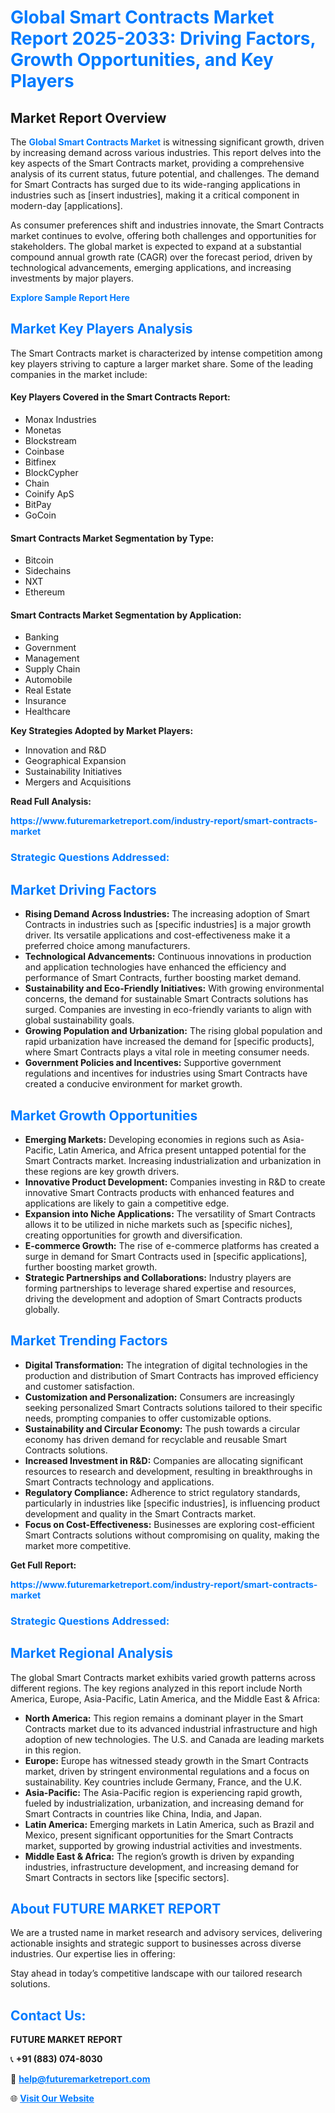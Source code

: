 <h1 style="color: #007BFF;">Global Smart Contracts Market Report 2025-2033: Driving Factors, Growth Opportunities, and Key Players</h1>

<section id="overview">
<h2>Market Report Overview</h2>
<p>The <a href="https://www.futuremarketreport.com/industry-report/smart-contracts-market" style="color: #007BFF; text-decoration: none;"><strong>Global Smart Contracts Market</strong></a> is witnessing significant growth, driven by increasing demand across various industries. This report delves into the key aspects of the Smart Contracts market, providing a comprehensive analysis of its current status, future potential, and challenges. The demand for Smart Contracts has surged due to its wide-ranging applications in industries such as [insert industries], making it a critical component in modern-day [applications].</p>
<p>As consumer preferences shift and industries innovate, the Smart Contracts market continues to evolve, offering both challenges and opportunities for stakeholders. The global market is expected to expand at a substantial compound annual growth rate (CAGR) over the forecast period, driven by technological advancements, emerging applications, and increasing investments by major players.</p>
</section>

<section id="overview">
<p><a href="https://www.futuremarketreport.com/request-sample/reportId=110179" style="color: #007BFF; text-decoration: none;"><strong>Explore Sample Report Here</strong></a></p>
</section>

<section id="key-players">
<h2 style="color: #007BFF;">Market Key Players Analysis</h2>
<p>The Smart Contracts market is characterized by intense competition among key players striving to capture a larger market share. Some of the leading companies in the market include:</p>
<h4>Key Players Covered in the Smart Contracts Report:</h4>
<ul><li>Monax Industries</li><li>Monetas</li><li>Blockstream</li><li>Coinbase</li><li>Bitfinex</li><li>BlockCypher</li><li>Chain</li><li>Coinify ApS</li><li>BitPay</li><li>GoCoin</li></ul>
<h4>Smart Contracts Market Segmentation by Type:</h4>
<ul><li>Bitcoin</li><li>Sidechains</li><li>NXT</li><li>Ethereum</li></ul>

<h4>Smart Contracts Market Segmentation by Application:</h4>
<ul><li>Banking</li><li>Government</li><li>Management</li><li>Supply Chain</li><li>Automobile</li><li>Real Estate</li><li>Insurance</li><li>Healthcare</li></ul>
<p><strong>Key Strategies Adopted by Market Players:</strong></p>
<ul>
<li>Innovation and R&D</li>
<li>Geographical Expansion</li>
<li>Sustainability Initiatives</li>
<li>Mergers and Acquisitions</li>
</ul>
</section>

<section>
<p><strong>Read Full Analysis: </strong></p><a href="https://www.futuremarketreport.com/industry-report/smart-contracts-market" style="color: #007BFF; text-decoration: none;"><strong>https://www.futuremarketreport.com/industry-report/smart-contracts-market</strong></a>
<h3 style="color: #007BFF;">Strategic Questions Addressed:</h3>
</section>

<section id="driving-factors">
<h2 style="color: #007BFF;">Market Driving Factors</h2>
<ul>
<li><strong>Rising Demand Across Industries:</strong> The increasing adoption of Smart Contracts in industries such as [specific industries] is a major growth driver. Its versatile applications and cost-effectiveness make it a preferred choice among manufacturers.</li>
<li><strong>Technological Advancements:</strong> Continuous innovations in production and application technologies have enhanced the efficiency and performance of Smart Contracts, further boosting market demand.</li>
<li><strong>Sustainability and Eco-Friendly Initiatives:</strong> With growing environmental concerns, the demand for sustainable Smart Contracts solutions has surged. Companies are investing in eco-friendly variants to align with global sustainability goals.</li>
<li><strong>Growing Population and Urbanization:</strong> The rising global population and rapid urbanization have increased the demand for [specific products], where Smart Contracts plays a vital role in meeting consumer needs.</li>
<li><strong>Government Policies and Incentives:</strong> Supportive government regulations and incentives for industries using Smart Contracts have created a conducive environment for market growth.</li>
</ul>
</section>

<section id="growth-opportunities">
<h2 style="color: #007BFF;">Market Growth Opportunities</h2>
<ul>
<li><strong>Emerging Markets:</strong> Developing economies in regions such as Asia-Pacific, Latin America, and Africa present untapped potential for the Smart Contracts market. Increasing industrialization and urbanization in these regions are key growth drivers.</li>
<li><strong>Innovative Product Development:</strong> Companies investing in R&D to create innovative Smart Contracts products with enhanced features and applications are likely to gain a competitive edge.</li>
<li><strong>Expansion into Niche Applications:</strong> The versatility of Smart Contracts allows it to be utilized in niche markets such as [specific niches], creating opportunities for growth and diversification.</li>
<li><strong>E-commerce Growth:</strong> The rise of e-commerce platforms has created a surge in demand for Smart Contracts used in [specific applications], further boosting market growth.</li>
<li><strong>Strategic Partnerships and Collaborations:</strong> Industry players are forming partnerships to leverage shared expertise and resources, driving the development and adoption of Smart Contracts products globally.</li>
</ul>
</section>

<section id="trending-factors">
<h2 style="color: #007BFF;">Market Trending Factors</h2>
<ul>
<li><strong>Digital Transformation:</strong> The integration of digital technologies in the production and distribution of Smart Contracts has improved efficiency and customer satisfaction.</li>
<li><strong>Customization and Personalization:</strong> Consumers are increasingly seeking personalized Smart Contracts solutions tailored to their specific needs, prompting companies to offer customizable options.</li>
<li><strong>Sustainability and Circular Economy:</strong> The push towards a circular economy has driven demand for recyclable and reusable Smart Contracts solutions.</li>
<li><strong>Increased Investment in R&D:</strong> Companies are allocating significant resources to research and development, resulting in breakthroughs in Smart Contracts technology and applications.</li>
<li><strong>Regulatory Compliance:</strong> Adherence to strict regulatory standards, particularly in industries like [specific industries], is influencing product development and quality in the Smart Contracts market.</li>
<li><strong>Focus on Cost-Effectiveness:</strong> Businesses are exploring cost-efficient Smart Contracts solutions without compromising on quality, making the market more competitive.</li>
</ul>
</section>

<section>
<p><strong>Get Full Report: </strong></p><a href="https://www.futuremarketreport.com/industry-report/smart-contracts-market" style="color: #007BFF; text-decoration: none;"><strong>https://www.futuremarketreport.com/industry-report/smart-contracts-market</strong></a>
<h3 style="color: #007BFF;">Strategic Questions Addressed:</h3>
</section>


<section id="regional-analysis">
<h2 style="color: #007BFF;">Market Regional Analysis</h2>
<p>The global Smart Contracts market exhibits varied growth patterns across different regions. The key regions analyzed in this report include North America, Europe, Asia-Pacific, Latin America, and the Middle East & Africa:</p>
<ul>
<li><strong>North America:</strong> This region remains a dominant player in the Smart Contracts market due to its advanced industrial infrastructure and high adoption of new technologies. The U.S. and Canada are leading markets in this region.</li>
<li><strong>Europe:</strong> Europe has witnessed steady growth in the Smart Contracts market, driven by stringent environmental regulations and a focus on sustainability. Key countries include Germany, France, and the U.K.</li>
<li><strong>Asia-Pacific:</strong> The Asia-Pacific region is experiencing rapid growth, fueled by industrialization, urbanization, and increasing demand for Smart Contracts in countries like China, India, and Japan.</li>
<li><strong>Latin America:</strong> Emerging markets in Latin America, such as Brazil and Mexico, present significant opportunities for the Smart Contracts market, supported by growing industrial activities and investments.</li>
<li><strong>Middle East & Africa:</strong> The region’s growth is driven by expanding industries, infrastructure development, and increasing demand for Smart Contracts in sectors like [specific sectors].</li>
</ul>
</section>

<footer>
<h2 style="color: #007BFF;">About FUTURE MARKET REPORT</h2>
<p>We are a trusted name in market research and advisory services, delivering actionable insights and strategic support to businesses across diverse industries. Our expertise lies in offering:</p>

<p>Stay ahead in today’s competitive landscape with our tailored research solutions.</p>

<h2 style="color: #007BFF;">Contact Us:</h2>
<p><strong>FUTURE MARKET REPORT</strong></p>
<p>📞 <strong>+91 (883) 074-8030</strong></p>
<p>📧 <strong><a href="mailto:help@futuremarketreport.com" style="color: #007BFF;">help@futuremarketreport.com</a></strong></p>
<p>🌐 <strong><a href="https://www.futuremarketreport.com/" style="color: #007BFF;">Visit Our Website</a></strong></p>
</footer>